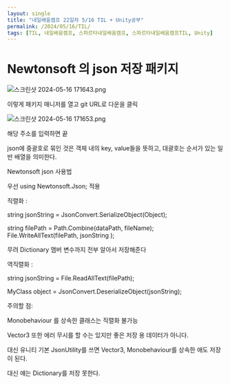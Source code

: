 ```yaml
---
layout: single
title: "내일배움캠프 22일차 5/16 TIL + Unity공부"
permalink: /2024/05/16/TIL/
tags: [TIL, 내일배움캠프, 스파르타내일배움캠프, 스파르타내일배움캠프TIL, Unity]
---
```


# Newtonsoft 의 json 저장 패키지

![스크린샷 2024-05-16 171643.png](https://prod-files-secure.s3.us-west-2.amazonaws.com/83c75a39-3aba-4ba4-a792-7aefe4b07895/535773d4-e040-4d0e-b2e8-f9649697b900/%EC%8A%A4%ED%81%AC%EB%A6%B0%EC%83%B7_2024-05-16_171643.png)

이렇게 패키지 매니저를 열고 git URL로 다운을 클릭

![스크린샷 2024-05-16 171653.png](https://prod-files-secure.s3.us-west-2.amazonaws.com/83c75a39-3aba-4ba4-a792-7aefe4b07895/f4e64a6d-c05f-47b9-8b73-ea02ba3b9ba2/%EC%8A%A4%ED%81%AC%EB%A6%B0%EC%83%B7_2024-05-16_171653.png)

해당 주소를 입력하면 끝

json에 중괄호로 묶인 것은 객체 내의 key, value들을 뜻하고, 대괄호는 순서가 있는 일반 배열을 의미한다.

Newtonsoft json 사용법

우선 using Newtonsoft.Json; 적용

직렬화 :

string jsonString = JsonConvert.SerializeObject(Object);

string filePath = Path.Combine(dataPath, fileName);
File.WriteAllText(filePath, jsonString );

무려 Dictionary 맴버 변수까지 전부 알아서 저장해준다

역직렬화 :

string jsonString = File.ReadAllText(filePath);

MyClass object = JsonConvert.DeserializeObject<MyClass>(jsonString);

주의할 점:

Monobehaviour 를 상속한 클래스는 직렬화 불가능

Vector3 또한 에러 무시를 할 수는 있지만 좋은 저장 용 데이터가 아니다.

대신 유니티 기본 JsonUtility를 쓰면 Vector3, Monobehaviour를 상속한 애도 저장이 된다.

대신 얘는 Dictionary를 저장 못한다.
